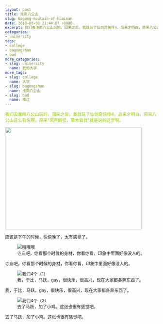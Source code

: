 ```yaml
---
layout: post
title: 淮南八公山
slug: bagong-moutain-of-huainan
date: 2010-08-08 21:44:07 +0800
excerpt: 我们去淮南八公山玩的，回来之后，我就玩了仙剑奇侠传4，后来才明白，原来八公山这么有名啊，原来风声鹤唳，草木皆兵就是说的这里啊。
categories:
- university
tags:
- college
- bagongshan
- bad
more_categories:
- slug: university
  name: 我的大学
more_tags:
- slug: college
  name: 大学
- slug: bagongshan
  name: 淮南八公山
- slug: bad
  name: 难过
---
```


<span style="color: #99cc00;">我们去淮南八公山玩的，回来之后，我就玩了仙剑奇侠传4，后来才明白，原来八公山这么有名啊，原来“风声鹤唳，草木皆兵”就是说的这里啊。</span>

<img class="aligncenter size-medium wp-image-415" title="很有感觉吧" src="http://dobila.info/wp-content/uploads/2010/08/feel-450x337.jpg" alt="" width="450" height="337" />

应该是下午的时候，快傍晚了，太有感觉了。


<figure>
	<img src="{{ site.path.uploads }}2010/08/08/bagong-moutain-of-huainan/mimi.jpg" alt="哦哦哦" />
	<figcaption>
		寺庙吧，你看那个时候的身材，你看你看，印象中里面好像没人的。
	</figcaption>
</figure>

寺庙吧，你看那个时候的身材，你看你看，印象中里面好像没人的。

<figure>
	<img src="{{ site.path.uploads }}2010/08/08/bagong-moutain-of-huainan/we4.jpg" alt="我们4个（1）" />
	<figcaption>
		我，于比，马跃，gay，很快乐，很高兴，现在大家都各奔东西了。
	</figcaption>
</figure>

我，于比，马跃，gay，很快乐，很高兴，现在大家都各奔东西了。

<figure>
	<img src="{{ site.path.uploads }}2010/08/08/bagong-moutain-of-huainan/wefuck.jpg" alt="我们4个（2）" />
	<figcaption>
		去了马跃，加了小鸡。这张也很有感觉吧。
	</figcaption>
</figure>

去了马跃，加了小鸡。这张也很有感觉吧。

